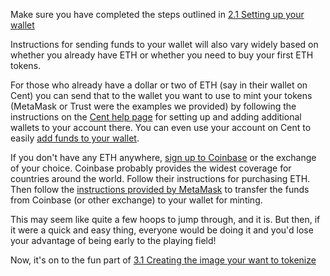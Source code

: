 Make sure you have completed the steps outlined in [2.1 Setting up your wallet](https://github.com/SparrowGlobal/DiscoveryZone/wiki/2.1-Setting-up-your-wallet)

Instructions for sending funds to your wallet will also vary widely based on whether you already have ETH or whether you need to buy your first ETH tokens.

For those who already have a dollar or two of ETH (say in their wallet on Cent) you can send that to the wallet you want to use to mint your tokens (MetaMask or Trust were the examples we provided) by following the instructions on the [Cent help page](https://intercom.help/cent/en/articles/2613082-cent-wallet) for setting up and adding additional wallets to your account there.  You can even use your account on Cent to easily [add funds to your wallet](https://beta.cent.co/+s0uzem).

If you don't have any ETH anywhere, [sign up to Coinbase](https://www.coinbase.com/signup) or the exchange of your choice. Coinbase probably provides the widest coverage for countries around the world. Follow their instructions for purchasing ETH. Then follow the [instructions provided by MetaMask](https://metamask.zendesk.com/hc/en-us/articles/360028141672-How-to-send-deposit-tokens-to-your-MetaMask-Wallet) to transfer the funds from Coinbase (or other exchange) to your wallet for minting.

This may seem like quite a few hoops to jump through, and it is.  But then, if it were a quick and easy thing, everyone would be doing it and you'd lose your advantage of being early to the playing field!

Now, it's on to the fun part of [3.1 Creating the image your want to tokenize](https://github.com/SparrowGlobal/DiscoveryZone/wiki/3.1-Creating-the-image-your-want-to-tokenize)
